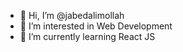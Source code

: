 - 👋 Hi, I’m @jabedalimollah
- 👀 I’m interested in Web Development
- 🌱 I’m currently learning React JS
